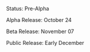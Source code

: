 Status: Pre-Alpha

Alpha Release: October 24

Beta Release: November 07

Public Release: Early December
